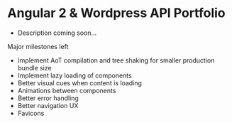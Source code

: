 # Angular 2 & Wordpress API Portfolio

* Description coming soon...

Major milestones left
- Implement AoT compilation and tree shaking for smaller production bundle size
- Implement lazy loading of components
- Better visual cues when content is loading
- Animations between components
- Better error handling
- Better navigation UX
- Favicons
